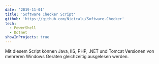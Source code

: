 ```yaml
---
date: '2019-11-01'
title: 'Software Checker Script'
github: 'https://github.com/Nicicalu/Software-Checker'
tech:
  - PowerShell
  - Dotnet
showInProjects: true
---
```


Mit diesem Script können Java, IIS, PHP, .NET und Tomcat Versionen von mehreren Windows Geräten gleichzeitig ausgelesen werden.